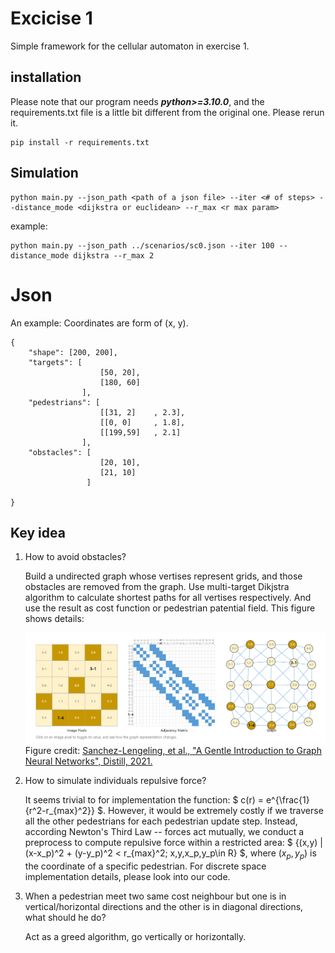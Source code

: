 # Excicise 1

Simple framework for the cellular automaton in exercise 1.

## installation

Please note that our program needs ***python>=3.10.0***, and the requirements.txt file is a little bit different from the original one. Please rerun it.

```
pip install -r requirements.txt 
```

## Simulation

```
python main.py --json_path <path of a json file> --iter <# of steps> --distance_mode <dijkstra or euclidean> --r_max <r max param>
```

example:

```
python main.py --json_path ../scenarios/sc0.json --iter 100 --distance_mode dijkstra --r_max 2
```

# Json

An example:
Coordinates are form of (x, y).

```
{
    "shape": [200, 200],
    "targets": [
                    [50, 20],
                    [180, 60]
                ],
    "pedestrians": [
                    [[31, 2]    , 2.3],
                    [[0, 0]     , 1.8],
                    [[199,59]   , 2.1]
                ],
    "obstacles": [
                    [20, 10],
                    [21, 10]
                 ]
          
}
```

## Key idea

1. How to avoid obstacles?

   Build a undirected graph whose vertises represent grids, and those obstacles are removed from the graph. Use multi-target Dikjstra algorithm to calculate shortest paths for all vertises respectively. And use the result as cost function or pedestrian patential field. This figure shows details:

   ![img](imgs/graph1.png)
   Figure credit: [Sanchez-Lengeling, et al., &#34;A Gentle Introduction to Graph Neural Networks&#34;, Distill, 2021.](https://distill.pub/2021/gnn-intro/)
2. How to simulate individuals repulsive force?

   It seems trivial to for implementation the function: $ c(r) = e^{\frac{1}{r^2-r_{max}^2}} $. However, it would be extremely costly if we traverse all the other pedestrians for each pedestrian update step. Instead, according Newton's Third Law -- forces act mutually, we conduct a preprocess to compute repulsive force within a restricted area: $ \{(x,y) | (x-x_p)^2 + (y-y_p)^2 < r_{max}^2; x,y,x_p,y_p\in R\} $, where $(x_p, y_p)$ is the coordinate of a specific pedestrian. For discrete space implementation details, please look into our code.
3. When a pedestrian meet two same cost neighbour but one is in vertical/horizontal directions and the other is in diagonal directions, what should he do?

   Act as a greed algorithm, go vertically or horizontally.
